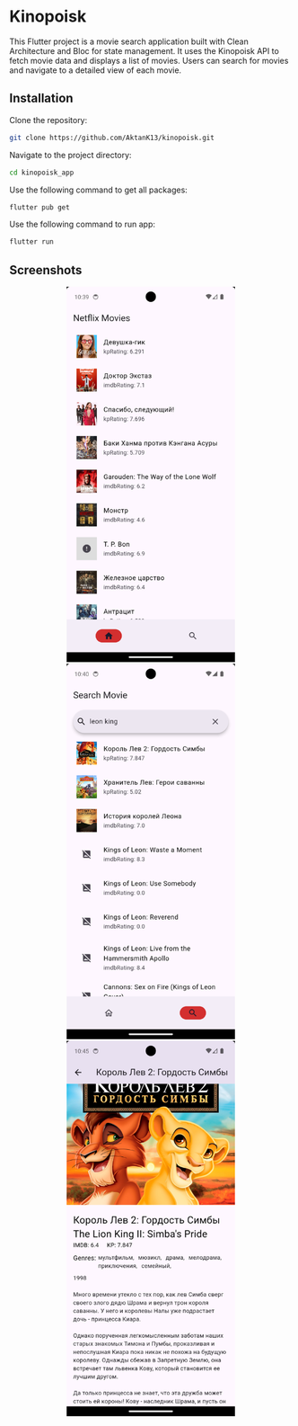 
# Kinopoisk

This Flutter project is a movie search application built with Clean Architecture and Bloc for state management. It uses the Kinopoisk API to fetch movie data and displays a list of movies. Users can search for movies and navigate to a detailed view of each movie.

## Installation

Clone the repository:

```bash
git clone https://github.com/AktanK13/kinopoisk.git
```
Navigate to the project directory:
```bash
cd kinopoisk_app
```
Use the following command to get all packages:
```bash
flutter pub get
```
Use the following command to run app:
```bash
flutter run
```
## Screenshots
<p align="center">
  <img src="screenshots/home_page.png" alt="Home Screen" width="300"/>
  <img src="screenshots/search_page.png" alt="Movie Search Screen" width="300"/>
  <img src="screenshots/deatail_page.png" alt="Movie Details Screen" width="300"/>
</p>




